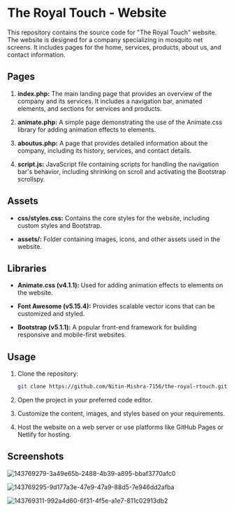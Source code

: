 # The Royal Touch - Website
 
This repository contains the source code for "The Royal Touch" website. The website is designed for a company specializing in mosquito net screens. It includes pages for the home, services, products, about us, and contact information.

## Pages

1. **index.php:** The main landing page that provides an overview of the company and its services. It includes a navigation bar, animated elements, and sections for services and products.

2. **animate.php:** A simple page demonstrating the use of the Animate.css library for adding animation effects to elements.

3. **aboutus.php:** A page that provides detailed information about the company, including its history, services, and contact details.

4. **script.js:** JavaScript file containing scripts for handling the navigation bar's behavior, including shrinking on scroll and activating the Bootstrap scrollspy.

## Assets

- **css/styles.css:** Contains the core styles for the website, including custom styles and Bootstrap.

- **assets/:** Folder containing images, icons, and other assets used in the website.

## Libraries

- **Animate.css (v4.1.1):** Used for adding animation effects to elements on the website.

- **Font Awesome (v5.15.4):** Provides scalable vector icons that can be customized and styled.

- **Bootstrap (v5.1.1):** A popular front-end framework for building responsive and mobile-first websites.

## Usage

1. Clone the repository:

   ```bash
   git clone https://github.com/Nitin-Mishra-7156/the-royal-rtouch.git
   ```

2. Open the project in your preferred code editor.

3. Customize the content, images, and styles based on your requirements.

4. Host the website on a web server or use platforms like GitHub Pages or Netlify for hosting.


## Screenshots

![143769279-3a49e65b-2488-4b39-a895-bbaf3770afc0](https://github.com/Nitin-Mishra-7156/the-royal-rtouch/assets/83249496/a7024cd8-9bd2-4a8e-8cc0-02d99041b83e)


![143769295-9d177a3e-47e9-47a9-88d5-7e946dd2afba](https://github.com/Nitin-Mishra-7156/the-royal-rtouch/assets/83249496/7f7a11da-fcee-42a5-b5d6-bdf725620a13)


![143769311-992a4d60-6f31-4f5e-a1e7-811c02913db2](https://github.com/Nitin-Mishra-7156/the-royal-rtouch/assets/83249496/9677134a-5bf5-41cc-96d0-921acc096020)
